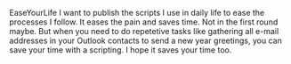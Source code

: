 EaseYourLife
I want to publish the scripts I use in daily life to ease the processes I follow. It eases the pain and saves time. Not in the first round maybe. But when you need to do repetetive tasks like gathering all e-mail addresses in your Outlook contacts to send a new year greetings, you can save your time with a scripting. I hope it saves your time too. 

